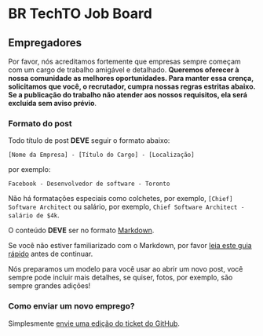 # BR TechTO Job Board


## Empregadores
Por favor, nós acreditamos fortemente que empresas sempre começam com um cargo de trabalho amigável e detalhado. **Queremos oferecer à nossa comunidade as melhores oportunidades. Para manter essa crença, solicitamos que você, o recrutador, cumpra nossas regras estritas abaixo. Se a publicação do trabalho não atender aos nossos requisitos, ela será excluída sem aviso prévio**.

### Formato do post
Todo título de post **DEVE** seguir o formato abaixo:

```
[Nome da Empresa] - [Título do Cargo] - [Localização]
```

por exemplo:

```
Facebook - Desenvolvedor de software - Toronto
```

Não há formatações especiais como colchetes, por exemplo, `[Chief] Software Architect` ou salário, por exemplo, `Chief Software Architect - salário de $4k`.

O conteúdo **DEVE** ser no formato [Markdown](http://commonmark.org/help/).

Se você não estiver familiarizado com o Markdown, por favor [leia este guia rápido](http://commonmark.org/help/tutorial/) antes de continuar.

Nós preparamos um modelo para você usar ao abrir um novo post, você sempre pode incluir mais detalhes, se quiser, fotos, por exemplo, são sempre grandes adições!


### Como enviar um novo emprego?

Simplesmente [envie uma edição do ticket do GitHub](https://github.com/br-techto/jobs/issues/new).
